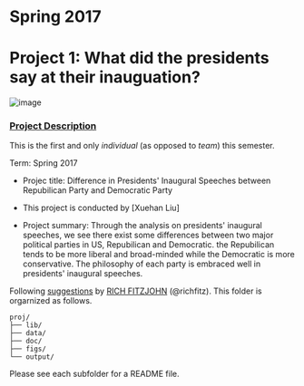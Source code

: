 # Spring 2017
# Project 1: What did the presidents say at their inauguation?

![image](figs/title.jpg)

### [Project Description](doc/)
This is the first and only *individual* (as opposed to *team*) this semester. 

Term: Spring 2017

+ Projec title: Difference in Presidents' Inaugural Speeches between Repubilican Party and Democratic Party 
+ This project is conducted by [Xuehan Liu]

+ Project summary: Through the analysis on presidents' inaugural speeches, we see there exist some differences between two major political parties in US, Repubilican and Democratic. the Repubilican tends to be more liberal and broad-minded while the Democratic is more conservative. The philosophy of each party is embraced well in presidents' inaugural speeches.  

Following [suggestions](http://nicercode.github.io/blog/2013-04-05-projects/) by [RICH FITZJOHN](http://nicercode.github.io/about/#Team) (@richfitz). This folder is orgarnized as follows.

```
proj/
├── lib/
├── data/
├── doc/
├── figs/
└── output/
```

Please see each subfolder for a README file.
